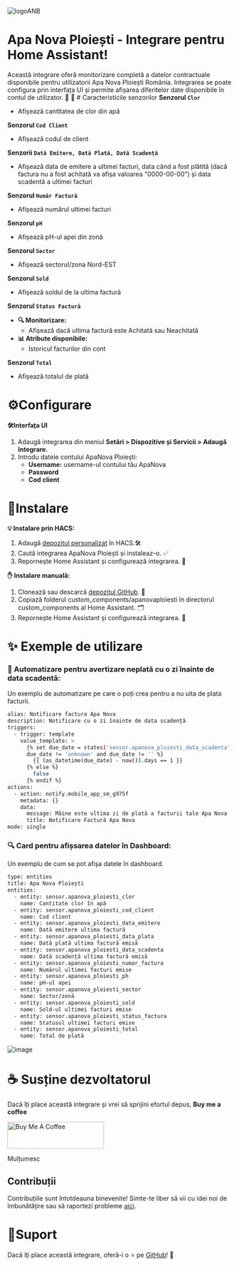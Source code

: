 ![logoANB](https://github.com/user-attachments/assets/dbf1a8c1-7c53-41f3-98b2-a61be7e16dde)
# Apa Nova Ploiești - Integrare pentru Home Assistant!
Această integrare oferă monitorizare completă a datelor contractuale disponibile pentru utilizatorii Apa Nova Ploiești România. Integrarea se poate configura prin interfața UI și permite afișarea diferitelor date disponibile în contul de utilizator. 🚀
🌟 # Caracteristicile senzorilor
**Senzorul `Clor`**
  - Afișează cantitatea de clor din apă

**Senzorul `Cod Client`**
  - Afișează codul de client

**Senzorii `Dată Emitere, Dată Plată, Dată Scadență`**
  - Afișează data de emitere a ultimei facturi, data când a fost plătită (dacă factura nu a fost achitată va afișa valoarea "0000-00-00") și data scadentă a ultimei facturi

**Senzorul `Număr Factură`**
  - Afișează numărul ultimei facturi

**Senzorul `pH`**
  - Afișează pH-ul apei din zonă

**Senzorul `Sector`**
  - Afișează sectorul/zona Nord-EST

**Senzorul `Sold`**
  - Afișează soldul de la ultima factură

**Senzorul `Status Factură`**
  - **🔍 Monitorizare:**
    - Afișează dacă ultima factură este Achitată sau Neachitată
  - **📊 Atribute disponibile:**
    - Istoricul facturilor din cont

**Senzorul `Total`**
  - Afișează totalul de plată

# ⚙️Configurare

**🛠️Interfața UI**
1. Adaugă integrarea din meniul **Setări > Dispozitive și Servicii > Adaugă Integrare.**
2. Introdu datele contului ApaNova Ploiești:
     - **Username:** username-ul contului tău ApaNova
     - **Password**
     - **Cod client**

# 🚀Instalare
**💡 Instalare prin HACS:**
1. Adaugă [depozitul personalizat](https://github.com/geotibi/apanovaploiesti) în HACS.🛠️
2. Caută integrarea ApaNova Ploiești și instaleaz-o. ✅
3. Repornește Home Assistant și configurează integrarea. 🔄

**✋ Instalare manuală:**
1. Clonează sau descarcă [depozitul GitHub](https://github.com/geotibi/apanovaploiesti). 📂
2. Copiază folderul custom_components/apanovaploiesti în directorul custom_components al Home Assistant. 🗂️
3. Repornește Home Assistant și configurează integrarea. 🔄

# ✨ Exemple de utilizare
<h3>🔔 Automatizare pentru avertizare neplată cu o zi înainte de data scadentă:</h3>

Un exemplu de automatizare pe care o poți crea pentru a nu uita de plata facturii.

```bash
alias: Notificare factura Apa Nova
description: Notificare cu o zi înainte de data scadență
triggers:
  - trigger: template
    value_template: >
      {% set due_date = states('sensor.apanova_ploiesti_data_scadenta') %} {% if
      due_date != 'unknown' and due_date != '' %}
        {{ (as_datetime(due_date) - now()).days == 1 }}
      {% else %}
        false
      {% endif %}
actions:
  - action: notify.mobile_app_sm_g975f
    metadata: {}
    data:
      message: Mâine este ultima zi de plată a facturii tale Apa Nova
      title: Notificare Factură Apa Nova
mode: single
```

<h3>🔍 Card pentru afișsarea datelor în Dashboard:</h3>

Un exemplu de cum se pot afișa datele în dashboard.

```bash
type: entities
title: Apa Nova Ploiești
entities:
  - entity: sensor.apanova_ploiesti_clor
    name: Cantitate clor în apă
  - entity: sensor.apanova_ploiesti_cod_client
    name: Cod client
  - entity: sensor.apanova_ploiesti_data_emitere
    name: Dată emitere ultima factură
  - entity: sensor.apanova_ploiesti_data_plata
    name: Dată plată ultima factură emisă
  - entity: sensor.apanova_ploiesti_data_scadenta
    name: Dată scadență ultima factură emisă
  - entity: sensor.apanova_ploiesti_numar_factura
    name: Numărul ultimei facturi emise
  - entity: sensor.apanova_ploiesti_ph
    name: pH-ul apei
  - entity: sensor.apanova_ploiesti_sector
    name: Sector/zonă
  - entity: sensor.apanova_ploiesti_sold
    name: Sold-ul ultimei facturi emise
  - entity: sensor.apanova_ploiesti_status_factura
    name: Statusul ultimei facturi emise
  - entity: sensor.apanova_ploiesti_total
    name: Total de plată
```

![image](https://github.com/user-attachments/assets/d4ea09f7-771c-4de2-8338-54b5cfe7d89f)



# ☕ Susține dezvoltatorul
Dacă îți place această integrare și vrei să sprijini efortul depus, **Buy me a coffee**

<a href="https://www.buymeacoffee.com/geotibi" target="_blank"><img src="https://cdn.buymeacoffee.com/buttons/v2/default-green.png" alt="Buy Me A Coffee" style="height: 60px !important;width: 217px !important;" ></a>

Mulțumesc

## Contribuții

Contribuțiile sunt întotdeauna binevenite! Simte-te liber să vii cu idei noi de îmbunătățire sau să raportezi probleme [aici](https://github.com/geotibi/apanovaploiesti/issues).

# 🔰Suport
Dacă îți place această integrare, oferă-i o ⭐ pe [GitHub](https://github.com/geotibi/apanovaploiesti/)! 🙏
